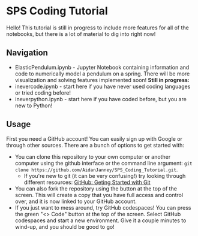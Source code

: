 # SPS Coding Tutorial #

Hello! This tutorial is still in progress to include more features for all of the notebooks, but there is a lot of material to dig into right now!

## Navigation
* ElasticPendulum.ipynb - Jupyter Notebook containing information and code to numerically model a pendulum on a spring. There will be more visualization and solving features implemented soon!
**Still in progress:**
* inevercode.ipynb - start here if you have never used coding languages or tried coding before!
* ineverpython.ipynb - start here if you have coded before, but you are new to Python!

## Usage
First you need a GitHub account! You can easily sign up with Google or through other sources. There are a bunch of options to get started with:
* You can clone this repository to your own computer or another computer using the github interface or the command line argument: `git clone https://github.com/AidanJanney/SPS_Coding_Tutorial.git`. 
  * If you're new to git (it can be very confusing!) try looking through different resources: [GitHub: Geting Started with Git](https://docs.github.com/en/get-started/getting-started-with-git/set-up-git)
* You can also fork the repository using the button at the top of the screen. This will create a copy that you have full access and control over, and it is now linked to your GitHub account.
* If you just want to mess around, try GitHub codespaces! You can press the green "<> Code" button at the top of the screen. Select GitHub codespaces and start a new environment. Give it a couple minutes to wind-up, and you should be good to go!
